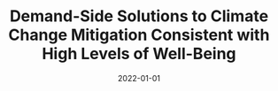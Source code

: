 ---
title: "Demand-Side Solutions to Climate Change Mitigation Consistent with High Levels of Well-Being"
collection: publications
permalink: /publications/5
date: 2022-01-01
venue: "Nature Climate Change"
citation: "Creutzig, Felix, Niamir, Leila, Bai, Xuemei, <b>Callaghan, Max</b>, Cullen, Jonathan, Díaz-José, Julio, Figueroa, Maria, Grubler, Arnulf, Lamb, William F., Leip, Adrian, Masanet, Eric, Mata, Érika, Mattauch, Linus, Minx, Jan C., Mirasgedis, Sebastian, Mulugetta, Yacob, Nugroho, Sudarmanto Budi, Pathak, Minal, Perkins, Patricia, Roy, Joyashree, de la Rue du Can, Stephane, Saheb, Yamina, Some, Shreya, Steg, Linda, Steinberger, Julia, Ürge-Vorsatz, Diana. (2022). &quot;Demand-Side Solutions to Climate Change Mitigation Consistent with High Levels of Well-Being.&quot; <i>Nature Climate Change</i>. 12(1)."
doi: "10.1038/s41558-021-01219-y"
---